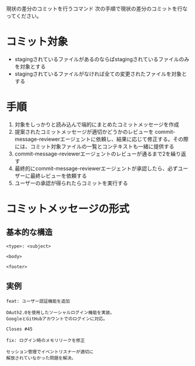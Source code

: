 現状の差分のコミットを行うコマンド
次の手順で現状の差分のコミットを行なってください。

# コミット対象
- stagingされているファイルがあるのならばstagingされているファイルのみを対象とする
- stagingされているファイルがなければ全ての変更されたファイルを対象とする

# 手順
1. 対象をしっかりと読み込んで端的にまとめたコミットメッセージを作成
2. 提案されたコミットメッセージが適切かどうかのレビューを commit-message-reviewerエージェントに依頼し、結果に応じて修正する。その際には、コミット対象ファイルの一覧とコンテキストも一緒に提供する
3. commit-message-reviewerエージェントのレビューが通るまで2を繰り返す
4. 最終的にcommit-message-reviewerエージェントが承認したら、必ずユーザーに最終レビューを依頼する
5. ユーザーの承認が得られたらコミットを実行する


# コミットメッセージの形式
## 基本的な構造

```
<type>: <subject>

<body>

<footer>
```

## 実例

```
feat: ユーザー認証機能を追加

OAuth2.0を使用したソーシャルログイン機能を実装。
GoogleとGitHubアカウントでのログインに対応。

Closes #45
```

```
fix: ログイン時のメモリリークを修正

セッション管理でイベントリスナーが適切に
解放されていなかった問題を解決。
```
